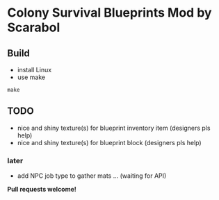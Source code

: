 # Colony Survival Blueprints Mod by Scarabol

## Build

* install Linux
* use make
```Shell
make
```

## TODO
* nice and shiny texture(s) for blueprint inventory item (designers pls help)
* nice and shiny texture(s) for blueprint block (designers pls help)

### later

* add NPC job type to gather mats ... (waiting for API)

**Pull requests welcome!**

